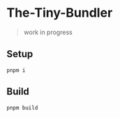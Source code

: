 # The-Tiny-Bundler

> work in progress



## Setup

``` shell
pnpm i
```



## Build

``` shell
pnpm build
```
